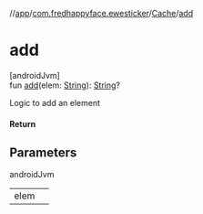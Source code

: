 //[app](../../../index.md)/[com.fredhappyface.ewesticker](../index.md)/[Cache](index.md)/[add](add.md)

# add

[androidJvm]\
fun [add](add.md)(elem: [String](https://kotlinlang.org/api/latest/jvm/stdlib/kotlin/-string/index.html)): [String](https://kotlinlang.org/api/latest/jvm/stdlib/kotlin/-string/index.html)?

Logic to add an element

#### Return

## Parameters

androidJvm

| | |
|---|---|
| elem |  |
